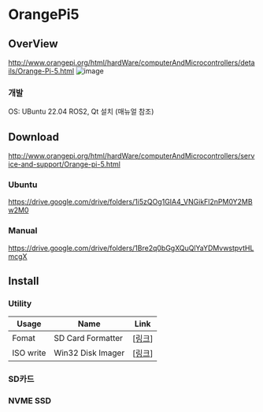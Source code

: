 # OrangePi5
## OverView
http://www.orangepi.org/html/hardWare/computerAndMicrocontrollers/details/Orange-Pi-5.html
![image](https://github.com/WannaSleep3254/OrangePi5/assets/31496296/42c8c933-de5b-4b2e-887a-2f6fe329ac1f)
### 개발
OS: UBuntu 22.04
ROS2, Qt 설치 (매뉴얼 참조)

## Download
http://www.orangepi.org/html/hardWare/computerAndMicrocontrollers/service-and-support/Orange-pi-5.html

### Ubuntu
https://drive.google.com/drive/folders/1i5zQOg1GIA4_VNGikFl2nPM0Y2MBw2M0

### Manual
https://drive.google.com/drive/folders/1Bre2q0bGgXQuQlYaYDMvwstpvtHLmcgX

## Install
### Utility
Usage | Name | Link
------ | ------ | ------
Fomat | SD Card Formatter | [[링크](https://www.sdcard.org/downloads/formatter/)]  
ISO write | Win32 Disk Imager | [[링크](https://win32diskimager.org/)]
### SD카드

### NVME SSD
